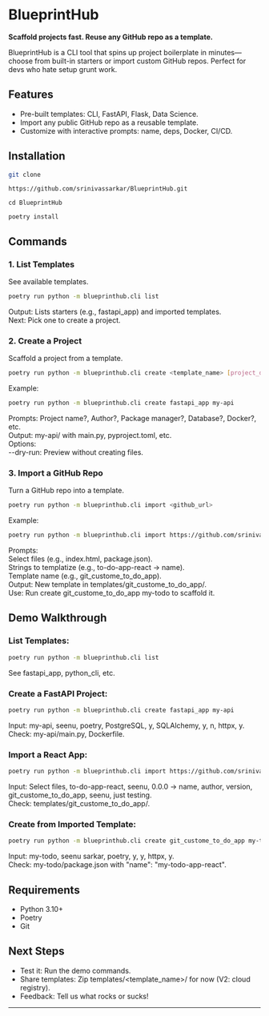 # BlueprintHub  
**Scaffold projects fast. Reuse any GitHub repo as a template.**  

BlueprintHub is a CLI tool that spins up project boilerplate in minutes—choose from built-in starters or import custom GitHub repos. Perfect for devs who hate setup grunt work.

## Features  
- Pre-built templates: CLI, FastAPI, Flask, Data Science.  
- Import any public GitHub repo as a reusable template.  
- Customize with interactive prompts: name, deps, Docker, CI/CD.  

## Installation  
```bash
git clone 
```
```
https://github.com/srinivassarkar/BlueprintHub.git 
```
```
cd BlueprintHub
```
```
poetry install
```

## Commands  

### 1. List Templates  
See available templates.  
```bash
poetry run python -m blueprinthub.cli list
```  
Output: Lists starters (e.g., fastapi_app) and imported templates.  
Next: Pick one to create a project.  

### 2. Create a Project  
Scaffold a project from a template.  
```bash
poetry run python -m blueprinthub.cli create <template_name> [project_dir]
```  
Example:  
```bash
poetry run python -m blueprinthub.cli create fastapi_app my-api
```  
Prompts: Project name?, Author?, Package manager?, Database?, Docker?, etc.  
Output: my-api/ with main.py, pyproject.toml, etc.  
Options:  
--dry-run: Preview without creating files.  

### 3. Import a GitHub Repo  
Turn a GitHub repo into a template.  
```bash
poetry run python -m blueprinthub.cli import <github_url>
```  
Example:  
```bash
poetry run python -m blueprinthub.cli import https://github.com/srinivassarkar/TO_DO_APP_REACT_JS.git 
```  
Prompts:  
Select files (e.g., index.html, package.json).  
Strings to templatize (e.g., to-do-app-react → name).  
Template name (e.g., git_custome_to_do_app).  
Output: New template in templates/git_custome_to_do_app/.  
Use: Run create git_custome_to_do_app my-todo to scaffold it.
  

## Demo Walkthrough  

### List Templates:  
```bash
poetry run python -m blueprinthub.cli list
```  
See fastapi_app, python_cli, etc.  

### Create a FastAPI Project:  
```bash
poetry run python -m blueprinthub.cli create fastapi_app my-api
```  
Input: my-api, seenu, poetry, PostgreSQL, y, SQLAlchemy, y, n, httpx, y.  
Check: my-api/main.py, Dockerfile.  

### Import a React App:  
```bash
poetry run python -m blueprinthub.cli import https://github.com/srinivassarkar/TO_DO_APP_REACT_JS.git 
```  
Input: Select files, to-do-app-react, seenu, 0.0.0 → name, author, version, git_custome_to_do_app, seenu, just testing.  
Check: templates/git_custome_to_do_app/.  

### Create from Imported Template:  
```bash
poetry run python -m blueprinthub.cli create git_custome_to_do_app my-todo
```  
Input: my-todo, seenu sarkar, poetry, y, y, httpx, y.  
Check: my-todo/package.json with "name": "my-todo-app-react".  

## Requirements  
- Python 3.10+  
- Poetry  
- Git  

## Next Steps  
- Test it: Run the demo commands.  
- Share templates: Zip templates/<template_name>/ for now (V2: cloud registry).  
- Feedback: Tell us what rocks or sucks!
---
